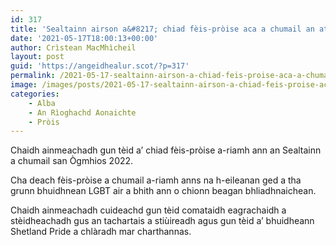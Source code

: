 ```yaml
---
id: 317
title: 'Sealtainn airson a&#8217; chiad fèis-pròise aca a chumail an ath-bhliadhna'
date: '2021-05-17T18:00:13+00:00'
author: Crìstean MacMhìcheil
layout: post
guid: 'https://angeidhealur.scot/?p=317'
permalink: /2021-05-17-sealtainn-airson-a-chiad-feis-proise-aca-a-chumail-an-ath-bhliadhna/
image: /images/posts/2021-05-17-sealtainn-airson-a-chiad-feis-proise-aca-a-chumail-an-ath-bhliadhna.webp
categories:
    - Alba
    - An Rìoghachd Aonaichte
    - Pròis
---
```


Chaidh ainmeachadh gun tèid a’ chiad fèis-pròise a-riamh ann an Sealtainn a chumail san Ògmhios 2022.

Cha deach fèis-pròise a chumail a-riamh anns na h-eileanan ged a tha grunn bhuidhnean LGBT air a bhith ann o chionn beagan bhliadhnaichean.

Chaidh ainmeachadh cuideachd gun tèid comataidh eagrachaidh a stèidheachadh gus an tachartais a stiùireadh agus gun tèid a’ bhuidheann Shetland Pride a chlàradh mar charthannas.
